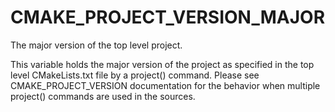   

# CMAKE_PROJECT_VERSION_MAJOR  
The major version of the top level project.  

This variable holds the major version of the project as specified in the top
level CMakeLists.txt file by a project() command. Please see
CMAKE_PROJECT_VERSION documentation for the behavior when
multiple project() commands are used in the sources.  

